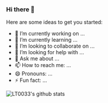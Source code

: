 ### Hi there 👋

Here are some ideas to get you started:

- 🔭 I’m currently working on ...
- 🌱 I’m currently learning ...
- 👯 I’m looking to collaborate on ...
- 🤔 I’m looking for help with ...
- 💬 Ask me about ...
- 📫 How to reach me: ...
- 😄 Pronouns: ...
- ⚡ Fun fact: ...

![LT0033's github stats](https://github-readme-stats.vercel.app/api?username=LT0033&count_private=true&show_icons=true&theme=radical&hide_rank=false)

